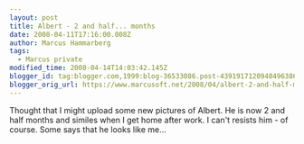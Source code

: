 ```yaml
---
layout: post
title: Albert - 2 and half... months
date: 2008-04-11T17:16:00.008Z
author: Marcus Hammarberg
tags:
  - Marcus private
modified_time: 2008-04-14T14:03:42.145Z
blogger_id: tag:blogger.com,1999:blog-36533086.post-4391917120948496386
blogger_orig_url: https://www.marcusoft.net/2008/04/albert-2-and-half-months.html
---
```


Thought that I might upload some new pictures of Albert. He is now 2 and half months and similes when I get home after work. I can't resists him - of course. Some says that he looks like me...
